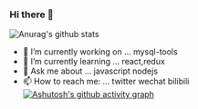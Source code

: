 ### Hi there 👋
![Anurag's github stats](https://github-readme-stats.vercel.app/api?username=iy88&show_icons=true)
- 🔭 I’m currently working on ... mysql-tools
- 🌱 I’m currently learning ... react,redux
- 💬 Ask me about ... javascript nodejs
- 📫 How to reach me: ... twitter wechat bilibili
[![Ashutosh's github activity graph](https://github-readme-activity-graph.vercel.app/graph?username=iy88&theme=react-dark)](https://github.com/ashutosh00710/github-readme-activity-graph)
